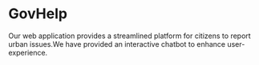 # GovHelp
Our web application provides a streamlined platform for citizens to report urban issues.We have provided an interactive chatbot to enhance user-experience.
